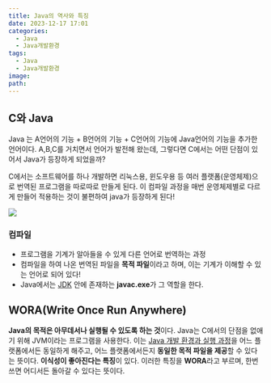 ```yaml
---
title: Java의 역사와 특징
date: 2023-12-17 17:01
categories:
  - Java
  - Java개발환경
tags:
  - Java
  - Java개발환경
image: 
path:
---
```


## C와 Java
Java 는 A언어의 기능 + B언어의 기능 + C언어의 기능에 Java언어의 기능을 추가한 언어이다. A,B,C를 거치면서 언어가 발전해 왔는데, 그렇다면 C에서는 어떤 단점이 있어서 Java가 등장하게 되었을까?

C에서는 소프트웨어를 하나 개발하면 리눅스용, 윈도우용 등 여러 플랫폼(운영체제)으로 번역된 프로그램을 따로따로 만들게 된다. 이 컴파일 과정을 매번 운영체제별로 다르게 만들어 적용하는 것이 불편하여 java가 등장하게 된다!

![](/assets/img/IMG/TIL/Java역사.png)
### 컴파일
+ 프로그램을 기계가 알아들을 수 있게 다른 언어로 번역하는 과정
+ 컴파일을 하여 나온 번역된 파일을 **목적 파일**이라고 하며, 이는 기계가 이해할 수 있는 언어로 되어 있다!
+ Java에서는 [JDK](https://sonjh919.github.io/posts/JDK) 안에 존재하는 **javac.exe**가 그 역할을 한다.

## WORA(Write Once Run Anywhere)
**Java의 목적은 아무데서나 실행될 수 있도록 하는 것**이다.
Java는 C에서의 단점을 없애기 위해 JVM이라는 프로그램을 사용한다. 이는 [Java 개발 환경과 실행 과정](https://sonjh919.github.io/posts/Java-개발-환경과-실행-과정)을 어느 플랫폼에서든 동일하게 해주고, 어느 플랫폼에서든지 **동일한 목적 파일을 제공**할 수 있다는 뜻이다. **이식성이 좋아진다는 특징**이 있다. 이러한 특징을 **WORA**라고 부르며, 한번 쓰면 어디서든 돌아갈 수 있다는 뜻이다.
